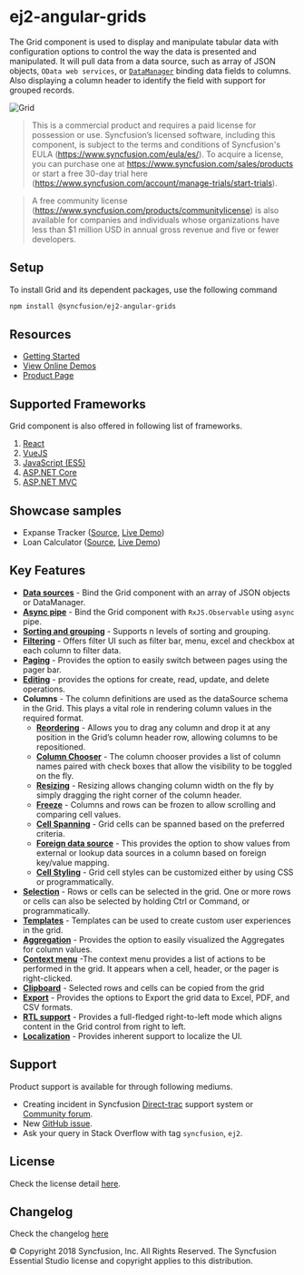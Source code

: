 # ej2-angular-grids

The Grid component is used to display and manipulate tabular data with configuration options to control the way the data is presented and manipulated. It will pull data from a data source, such as array of JSON objects, `OData web services`, or [`DataManager`](http://ej2.syncfusion.com/angular/documentation/data?utm_source=npm&utm_campaign=grid) binding data fields to columns. Also displaying a column header to identify the field with support for grouped records.

![Grid](https://ej2.syncfusion.com/products/grid/readme.gif)

> This is a commercial product and requires a paid license for possession or use. Syncfusion’s licensed software, including this component, is subject to the terms and conditions of Syncfusion's EULA (https://www.syncfusion.com/eula/es/). To acquire a license, you can purchase one at https://www.syncfusion.com/sales/products or start a free 30-day trial here (https://www.syncfusion.com/account/manage-trials/start-trials).

> A free community license (https://www.syncfusion.com/products/communitylicense) is also available for companies and individuals whose organizations have less than $1 million USD in annual gross revenue and five or fewer developers.

## Setup

To install Grid and its dependent packages, use the following command

```sh
npm install @syncfusion/ej2-angular-grids
```

## Resources

* [Getting Started](https://ej2.syncfusion.com/angular/documentation/grid/getting-started.html?utm_source=npm&utm_campaign=grid)
* [View Online Demos](https://ej2.syncfusion.com/angular/demos/?utm_source=npm&utm_campaign=grid#/material/grid/default)
* [Product Page](https://www.syncfusion.com/angular-ui-components/angular-data-grid)

## Supported Frameworks

Grid component is also offered in following list of frameworks.

1. [React](https://github.com/syncfusion/ej2-react-ui-components/tree/master/components/grids)
2. [VueJS](https://github.com/syncfusion/ej2-vue-ui-components/tree/master/components/grids)
3. [JavaScript (ES5)](https://www.syncfusion.com/javascript-ui-controls/grid)
4. [ASP.NET Core](https://www.syncfusion.com/aspnet-core-ui-controls/grid)
5. [ASP.NET MVC](https://www.syncfusion.com/aspnet-mvc-ui-controls/grid)

## Showcase samples

* Expanse Tracker ([Source](https://github.com/syncfusion/ej2-sample-ng-expensetracker), [Live Demo](https://ej2.syncfusion.com/showcase/angular/expensetracker/#/dashboard?utm_source=npm&utm_campaign=grid))
* Loan Calculator ([Source](https://github.com/syncfusion/ej2-sample-ng-loancalculator), [Live Demo](https://ej2.syncfusion.com/showcase/angular/loancalculator/?utm_source=npm&utm_campaign=grid))

## Key Features

* [**Data sources**](https://ej2.syncfusion.com/angular/demos/?utm_source=npm&utm_campaign=grid#/material/grid/local-data) - Bind the Grid component with an array of JSON objects or DataManager.
* [**Async pipe**](https://ej2.syncfusion.com/angular/demos/?utm_source=npm&utm_campaign=grid#/material/grid/async-pipe) - Bind the Grid component with `RxJS.Observable` using `async` pipe.
* [**Sorting and grouping**](https://ej2.syncfusion.com/angular/demos/?utm_source=npm&utm_campaign=grid#/material/grid/grouping) - Supports n levels of sorting and grouping.
* [**Filtering**](https://ej2.syncfusion.com/angular/demos/?utm_source=npm&utm_campaign=grid#/material/grid/filtering) - Offers filter UI such as filter bar, menu, excel and checkbox at each column to filter data.
* [**Paging**](https://ej2.syncfusion.com/angular/demos/?utm_source=npm&utm_campaign=grid#/material/grid/paging) - Provides the option to easily switch between pages using the pager bar.
* [**Editing**](https://ej2.syncfusion.com/angular/demos/?utm_source=npm&utm_campaign=grid#/material/grid/normal-edit) - provides the options for create, read, update, and delete operations.
* **Columns** - The column definitions are used as the dataSource schema in the Grid. This plays a vital role in rendering column values in the required format.
  * [**Reordering**](https://ej2.syncfusion.com/angular/demos/?utm_source=npm&utm_campaign=grid#/material/grid/column/reorder) - Allows you to drag any column and drop it at any position in the Grid’s column header row, allowing columns to be repositioned.
  * [**Column Chooser**](https://ej2.syncfusion.com/angular/demos/?utm_source=npm&utm_campaign=grid#/material/grid/column-chooser) - The column chooser provides a list of column names paired with check boxes that allow the visibility to be toggled on the fly.
  * [**Resizing**](https://ej2.syncfusion.com/angular/demos/?utm_source=npm&utm_campaign=grid#/material/grid/column/column-resizing) - Resizing allows changing column width on the fly by simply dragging the right corner of the column header.
  * [**Freeze**](https://ej2.syncfusion.com/angular/demos/?utm_source=npm&utm_campaign=grid#/material/grid/column/frozen-rows) - Columns and rows can be frozen to allow scrolling and comparing cell values.
  * [**Cell Spanning**](https://ej2.syncfusion.com/angular/demos/?utm_source=npm&utm_campaign=grid#/material/grid/column/column-spanning) - Grid cells can be spanned based on the preferred criteria.
  * [**Foreign data source**](https://ej2.syncfusion.com/angular/demos/?utm_source=npm&utm_campaign=grid#/material/grid/column/foreign-key) - This provides the option to show values from external or lookup data sources in a column based on foreign key/value mapping.
  * [**Cell Styling**](https://ej2.syncfusion.com/angular/documentation/grid/how-to.html?lang=typescript&utm_source=npm&utm_campaign=grid#customize-column-styles) - Grid cell styles can be customized either by using CSS or programmatically.
* [**Selection**](https://ej2.syncfusion.com/angular/demos/?utm_source=npm&utm_campaign=grid#/material/grid/selection) - Rows or cells can be selected in the grid. One or more rows or cells can also be selected by holding Ctrl or Command, or programmatically.
* [**Templates**](https://ej2.syncfusion.com/angular/demos/?utm_source=npm&utm_campaign=grid#/material/grid/column-template) - Templates can be used to create custom user experiences in the grid.
* [**Aggregation**](https://ej2.syncfusion.com/angular/demos/?utm_source=npm&utm_campaign=grid#/material/grid/aggregate-default) - Provides the option to easily visualized the Aggregates for column values.
* [**Context menu**](https://ej2.syncfusion.com/angular/demos/?utm_source=npm&utm_campaign=grid#/material/grid/context-menu) -The context menu provides a list of actions to be performed in the grid. It appears when a cell, header, or the pager is right-clicked.
* [**Clipboard**](https://ej2.syncfusion.com/angular/demos/?utm_source=npm&utm_campaign=grid#/material/grid/clipboard) - Selected rows and cells can be copied from the grid
* [**Export**](https://ej2.syncfusion.com/angular/demos/?utm_source=npm&utm_campaign=grid#/material/grid/default-exporting) - Provides the options to Export the grid data to Excel, PDF, and CSV formats.
* [**RTL support**](https://ej2.syncfusion.com/angular/documentation/grid/global-local.html?lang=typescript?utm_source=npm&utm_campaign=grid#right-to-left-rtl) - Provides a full-fledged right-to-left mode which aligns content in the Grid control from right to left.
* [**Localization**](https://ej2.syncfusion.com/angular/documentation/grid/global-local.html?lang=typescript?utm_source=npm&utm_campaign=grid#localization) - Provides inherent support to localize the UI.

## Support

Product support is available for through following mediums.

* Creating incident in Syncfusion [Direct-trac](https://www.syncfusion.com/support/directtrac/incidents?utm_source=npm&utm_campaign=grid) support system or [Community forum](https://www.syncfusion.com/forums/angular-js2?utm_source=npm&utm_campaign=grid).
* New [GitHub issue](https://github.com/syncfusion/ej2-angular-ui-components/issues/new).
* Ask your query in Stack Overflow with tag `syncfusion`, `ej2`.

## License

Check the license detail [here](https://github.com/syncfusion/ej2-angular-ui-components/blob/master/license).

## Changelog

Check the changelog [here](https://github.com/syncfusion/ej2-angular-ui-components/blob/master/components/grids/CHANGELOG.md)

&copy; Copyright 2018 Syncfusion, Inc. All Rights Reserved. The Syncfusion Essential Studio license and copyright applies to this distribution.
